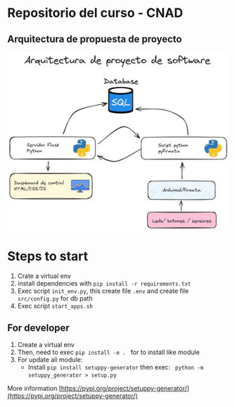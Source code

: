 # Repositorio del curso - CNAD

## Arquitectura de propuesta de proyecto 
![arq](assets/Arquitectura_curso_cnad.excalidraw.png)

# Steps to start


1. Crate a virtual env
2. install dependencies with `pip install -r requirements.txt`
3. Exec script `init_env.py`, this create file `.env` and create file `src/config.py` for db path
4. Exec script `start_apps.sh`

## For developer

1. Create a virtual env
2. Then, need to exec `pip install -e . ` for to install like module
3. For update all module:
    - Install `pip install setuppy-generator` then exec: ` python -m setuppy_generator > setup.py`

More information [https://pypi.org/project/setuppy-generator/](https://pypi.org/project/setuppy-generator/)